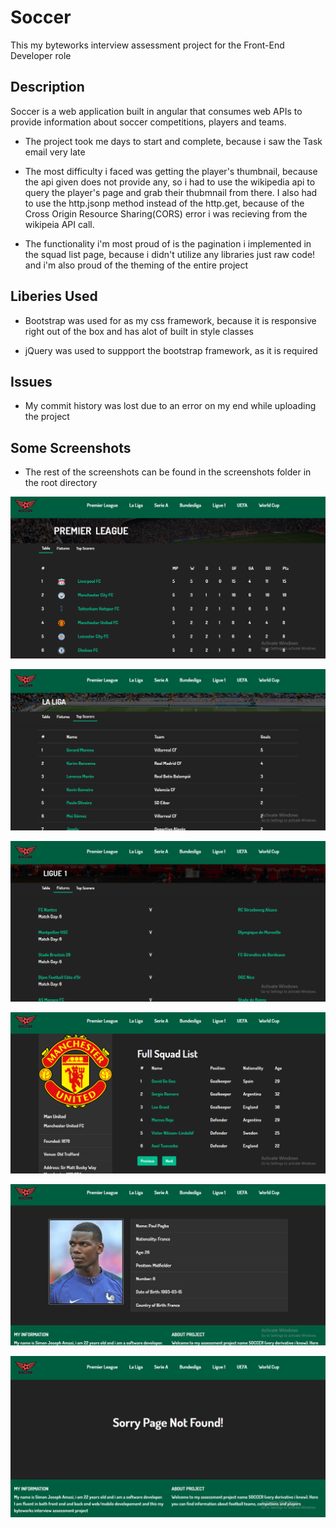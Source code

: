 # Soccer

This my byteworks interview assessment project for the Front-End Developer role

## Description

Soccer is a web application built in angular that consumes web APIs to provide information about soccer competitions, players and teams.
- The project took me days to start and complete, because i saw the Task email very late

- The most difficulty i faced was getting the player's thumbnail, because the api given does not provide any, so i had to use the wikipedia api to query the player's page and grab their thubmnail from there. I also had to use the http.jsonp method instead of the http.get, because of the Cross Origin Resource Sharing(CORS) error i was recieving from the wikipeia API call.
 

- The functionality i'm most proud of is the pagination i implemented in the squad list page, because i didn't utilize any libraries just raw code! and i'm also proud of the theming of the entire project 

## Liberies Used

- Bootstrap was used for as my css framework, because it is responsive right out of the box and has alot of built in style classes

- jQuery was used to suppport the bootstrap framework, as it is required

## Issues

- My commit history was lost due to an error on my end while uploading the project

## Some Screenshots
- The rest of the screenshots can be found in the screenshots folder in the root directory


![alt text](https://raw.githubusercontent.com/amasij/football/master/screenshots/Screenshot%20-%209_17_2019%20%2C%208_16_35%20PM.png)


![alt text](https://raw.githubusercontent.com/amasij/football/master/screenshots/Screenshot%20-%209_17_2019%20%2C%208_19_13%20PM.png)

![alt text](https://raw.githubusercontent.com/amasij/football/master/screenshots/Screenshot%20-%209_17_2019%20%2C%208_19_42%20PM.png)

![alt text](https://raw.githubusercontent.com/amasij/football/master/screenshots/Screenshot%20-%209_17_2019%20%2C%208_21_14%20PM.png)

![alt text](https://raw.githubusercontent.com/amasij/football/master/screenshots/Screenshot%20-%209_17_2019%20%2C%208_22_31%20PM.png)

![alt text](https://raw.githubusercontent.com/amasij/football/master/screenshots/Screenshot%20-%209_17_2019%20%2C%209_09_09%20PM.png)





